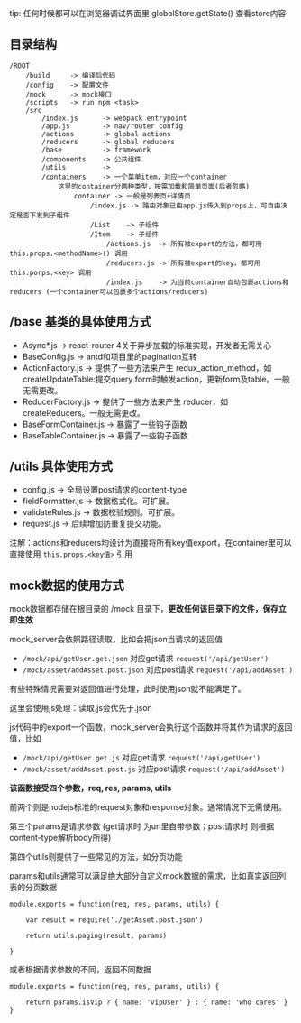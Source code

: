 tip: 任何时候都可以在浏览器调试界面里 globalStore.getState() 查看store内容


## 目录结构

	/ROOT
	    /build     -> 编译后代码
		/config    -> 配置文件
		/mock      -> mock接口
		/scripts   -> run npm <task>
		/src
			/index.js      -> webpack entrypoint
			/app.js        -> nav/router config
			/actions       -> global actions
			/reducers      -> global reducers
			/base          -> framework
			/components    -> 公共组件
			/utils         -> 
			/containers    -> 一个菜单item，对应一个container
				这里的container分两种类型，按需加载和简单页面(后者忽略)
					container -> 一般是列表页+详情页
						/index.js -> 路由对象已由app.js传入到props上，可自由决定是否下发到子组件
						/List    -> 子组件
						/Item    -> 子组件
							/actions.js  -> 所有被export的方法，都可用 this.props.<methodName>() 调用
							/reducers.js -> 所有被export的key，都可用 this.porps.<key> 调用
							/index.js    -> 为当前container自动包裹actions和reducers (一个container可以包裹多个actions/reducers)
						

## /base 基类的具体使用方式
 
- Async*.js          ->  react-router 4关于异步加载的标准实现，开发者无需关心
- BaseConfig.js      ->  antd和项目里的pagination互转
- ActionFactory.js   ->  提供了一些方法来产生 redux_action_method，如createUpdateTable:提交query form时触发action，更新form及table。一般无需更改。
- ReducerFactory.js      ->  提供了一些方法来产生 reducer，如createReducers。一般无需更改。
- BaseFormContainer.js   ->  暴露了一些钩子函数
- BaseTableContainer.js  ->  暴露了一些钩子函数



## /utils 具体使用方式
 
- config.js          ->  全局设置post请求的content-type
- fieldFormatter.js  ->  数据格式化。可扩展。
- validateRules.js   ->  数据校验规则。可扩展。
- request.js         ->  后续增加防重复提交功能。



注解：actions和reducers均设计为直接将所有key值export，在container里可以直接使用 `this.props.<key值>` 引用






## mock数据的使用方式



mock数据都存储在根目录的 /mock 目录下，**更改任何该目录下的文件，保存立即生效**

mock_server会依照路径读取，比如会把json当请求的返回值

- `/mock/api/getUser.get.json`       对应get请求 `request('/api/getUser')`
- `/mock/asset/addAsset.post.json`   对应post请求 `request('/api/addAsset')`


有些特殊情况需要对返回值进行处理，此时使用json就不能满足了。

这里会使用js处理：读取.js会优先于.json

js代码中的export一个函数，mock_server会执行这个函数并将其作为请求的返回值，比如

- `/mock/api/getUser.get.js`         对应get请求 `request('/api/getUser')`
- `/mock/asset/addAsset.post.js`     对应post请求 `request('/api/addAsset')`


**该函数接受四个参数，req, res, params, utils**

前两个则是nodejs标准的request对象和response对象。通常情况下无需使用。

第三个params是请求参数 (get请求时 为url里自带参数；post请求时 则根据content-type解析body所得)

第四个utils则提供了一些常见的方法，如分页功能


params和utils通常可以满足绝大部分自定义mock数据的需求，比如真实返回列表的分页数据

    module.exports = function(req, res, params, utils) {
        
        var result = require('./getAsset.post.json')
        
        return utils.paging(result, params)
        
    }

或者根据请求参数的不同，返回不同数据

    module.exports = function(req, res, params, utils) {
        
        return params.isVip ? { name: 'vipUser' } : { name: 'who cares' }
    }


